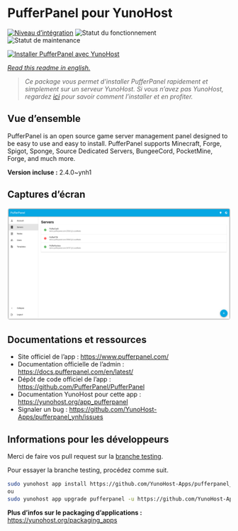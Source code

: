 <!--
N.B.: This README was automatically generated by https://github.com/YunoHost/apps/tree/master/tools/README-generator
It shall NOT be edited by hand.
-->

# PufferPanel pour YunoHost

[![Niveau d’intégration](https://dash.yunohost.org/integration/pufferpanel.svg)](https://dash.yunohost.org/appci/app/pufferpanel) ![Statut du fonctionnement](https://ci-apps.yunohost.org/ci/badges/pufferpanel.status.svg) ![Statut de maintenance](https://ci-apps.yunohost.org/ci/badges/pufferpanel.maintain.svg)

[![Installer PufferPanel avec YunoHost](https://install-app.yunohost.org/install-with-yunohost.svg)](https://install-app.yunohost.org/?app=pufferpanel)

*[Read this readme in english.](./README.md)*

> *Ce package vous permet d’installer PufferPanel rapidement et simplement sur un serveur YunoHost.
Si vous n’avez pas YunoHost, regardez [ici](https://yunohost.org/#/install) pour savoir comment l’installer et en profiter.*

## Vue d’ensemble

PufferPanel is an open source game server management panel designed to be easy to use and easy to install. PufferPanel supports Minecraft, Forge, Spigot, Sponge, Source Dedicated Servers, BungeeCord, PocketMine, Forge, and much more.

**Version incluse :** 2.4.0~ynh1

## Captures d’écran

![Capture d’écran de PufferPanel](./doc/screenshots/serverlist.png)

## Documentations et ressources

* Site officiel de l’app : <https://www.pufferpanel.com/>
* Documentation officielle de l’admin : <https://docs.pufferpanel.com/en/latest/>
* Dépôt de code officiel de l’app : <https://github.com/PufferPanel/PufferPanel>
* Documentation YunoHost pour cette app : <https://yunohost.org/app_pufferpanel>
* Signaler un bug : <https://github.com/YunoHost-Apps/pufferpanel_ynh/issues>

## Informations pour les développeurs

Merci de faire vos pull request sur la [branche testing](https://github.com/YunoHost-Apps/pufferpanel_ynh/tree/testing).

Pour essayer la branche testing, procédez comme suit.

``` bash
sudo yunohost app install https://github.com/YunoHost-Apps/pufferpanel_ynh/tree/testing --debug
ou
sudo yunohost app upgrade pufferpanel -u https://github.com/YunoHost-Apps/pufferpanel_ynh/tree/testing --debug
```

**Plus d’infos sur le packaging d’applications :** <https://yunohost.org/packaging_apps>